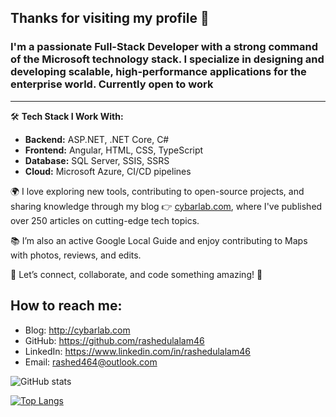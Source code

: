 ## Thanks for visiting my profile 👋
### I'm a passionate **Full-Stack Developer** with a strong command of the **Microsoft technology stack**. I specialize in designing and developing scalable, high-performance applications for the enterprise world. **Currently open to work**

---

🛠️ **Tech Stack I Work With:**
- **Backend:** ASP.NET, .NET Core, C#
- **Frontend:** Angular, HTML, CSS, TypeScript
- **Database:** SQL Server, SSIS, SSRS
- **Cloud:** Microsoft Azure, CI/CD pipelines


🌍 I love exploring new tools, contributing to open-source projects, and sharing knowledge through my blog 👉 [cybarlab.com](http://cybarlab.com), where I've published over 250 articles on cutting-edge tech topics.

📚 I’m also an active Google Local Guide and enjoy contributing to Maps with photos, reviews, and edits.



🚀 Let’s connect, collaborate, and code something amazing! 🚧

## How to reach me:
- Blog: http://cybarlab.com
- GitHub: https://github.com/rashedulalam46
- LinkedIn: https://www.linkedin.com/in/rashedulalam46
- Email: rashed464@outlook.com


![GitHub stats](https://github-readme-stats.vercel.app/api?username=rashedulalam46&show_icons=true)  

[![Top Langs](https://github-readme-stats.vercel.app/api/top-langs/?username=rashedulalam46)](https://github.com/anuraghazra/github-readme-stats)


